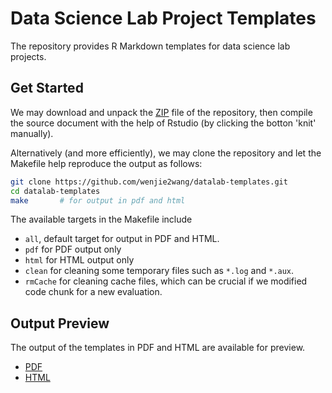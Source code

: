 Data Science Lab Project Templates
==============================

The repository provides R Markdown templates for data science lab projects.


## Get Started

We may download and unpack the [ZIP][zip] file of the repository, then compile
the source document with the help of Rstudio (by clicking the botton 'knit'
manually).

Alternatively (and more efficiently), we may clone the repository and let the
Makefile help reproduce the output as follows:

```bash
git clone https://github.com/wenjie2wang/datalab-templates.git
cd datalab-templates
make       # for output in pdf and html
```

The available targets in the Makefile include

- `all`, default target for output in PDF and HTML.
- `pdf` for PDF output only
- `html`  for HTML output only
- `clean` for cleaning some temporary files such as `*.log` and `*.aux`.
- `rmCache` for cleaning cache files, which can be crucial if we modified
    code chunk for a new evaluation.


## Output Preview

The output of the templates in PDF and HTML are available for preview.

- [PDF](https://statds.github.io/dslab-templates/template.pdf)
- [HTML](https://statds.github.io/dslab-templates/)



[zip]: https://github.com/statds/dslab-templates/archive/master.zip
